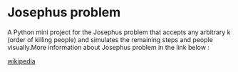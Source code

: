 # Josephus problem

A Python mini project for the Josephus problem that accepts any arbitrary k (order of killing people) and simulates the remaining steps and people visually.More information about Josephus problem in the link below :

[wikipedia](https://en.m.wikipedia.org/wiki/Josephus_problem#:~:text=In%20computer%20science%20and%20mathematics,%2C%20meeny%2C%20miny%2C%20moe.)
